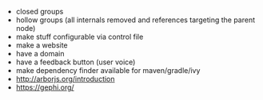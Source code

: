 * closed groups
* hollow groups (all internals removed and references targeting the parent node)
* make stuff configurable via control file
* make a website
* have a domain
* have a feedback button (user voice)
* make dependency finder available for maven/gradle/ivy
* http://arborjs.org/introduction
* https://gephi.org/
